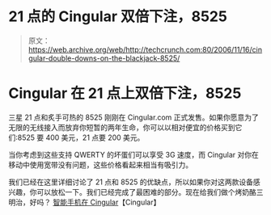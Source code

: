 # 21 点的 Cingular 双倍下注，8525 

> 原文：<https://web.archive.org/web/http://techcrunch.com:80/2006/11/16/cingular-double-downs-on-the-blackjack-8525/>

# Cingular 在 21 点上双倍下注，8525

三星 21 点和炙手可热的 8525 刚刚在 Cingular.com 正式发售。如果你愿意为了无限的无线接入而放弃你短暂的两年生命，你可以以相对便宜的价格买到它们:8525 要 400 美元，21 点要 200 美元。

当你考虑到这些支持 QWERTY 的坏蛋们可以享受 3G 速度，而 Cingular 对你在移动中使用宽带没有问题，这些价格看起来相当有吸引力。

我们已经在这里详细讨论了 21 点和 8525 的优缺点，所以如果你对这两款设备感兴趣，你可以放松一下。我们已经完成了最困难的部分。现在给我们做个烤奶酪三明治，好吗？
 [智能手机在 Cingular](https://web.archive.org/web/20130627213805/http://www.cingular.com/cell-phone-service/cell-phones/pda-phones-smartphones.jsp?_requestid=26047)【Cingular】